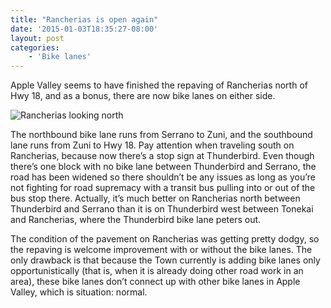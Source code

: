 ```yaml
---
title: "Rancherias is open again"
date: '2015-01-03T18:35:27-08:00'
layout: post
categories:
    - 'Bike lanes'
---
```


Apple Valley seems to have finished the repaving of Rancherias north of Hwy 18, and as a bonus, there are now bike lanes on either side.

![Rancherias looking north](https://www.hdcycling.org/assets/img/2015/01/Rancherias-looking-north.jpg)

The northbound bike lane runs from Serrano to Zuni, and the southbound lane runs from Zuni to Hwy 18. Pay attention when traveling south on Rancherias, because now there’s a stop sign at Thunderbird. Even though there’s one block with no bike lane between Thunderbird and Serrano, the road has been widened so there shouldn’t be any issues as long as you’re not fighting for road supremacy with a transit bus pulling into or out of the bus stop there. Actually, it’s much better on Rancherias north between Thunderbird and Serrano than it is on Thunderbird west between Tonekai and Rancherias, where the Thunderbird bike lane peters out.

The condition of the pavement on Rancherias was getting pretty dodgy, so the repaving is welcome improvement with or without the bike lanes. The only drawback is that because the Town currently is adding bike lanes only opportunistically (that is, when it is already doing other road work in an area), these bike lanes don’t connect up with other bike lanes in Apple Valley, which is situation: normal.
